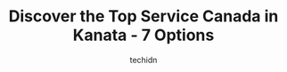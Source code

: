 ---
layout: ampstory
image: https://i0.wp.com/www.auto.or.id/wp-content/uploads/2023/06/canada-post-0-kanata-1686326050.jpeg?resize=640,853
author: techidn
featured: false
description: Kanata, Ontario, Canada is a haven for Service Canada enthusiasts, boasting an impressive array of 7 top-notch establishments. Whether youre a seasoned connoisseur or simply curious to expl
title: Discover the Top Service Canada in Kanata - 7 Options
cover:
   title: Discover the Top Service Canada in Kanata - 7 Options
   subtitle: AUTO.OR.ID
   background: https://www.auto.or.id/wp-content/uploads/2023/06/canada-post-0-kanata-1686326050.jpeg

pages: 
 - layout: thirds
   top: <h1>#1 ServiceOntario</h1>
   bottom: "<p>This review is partly influenced by the fact that I had to drive 40 minutes in 35C weather to get here, but upon providing the documents to get my car registered, I was i</p>"
   background: https://www.auto.or.id/wp-content/uploads/2023/06/canada-post-1-kanata-1686326051.jpeg
   backgroundblur: true
 - layout: thirds
   top: <h1>#2 Talwinder Singh Immigration Services Ottawa</h1>
   bottom: "<p>9 Eagleview St, Kanata, ON K2M 2R2, Canada</p>"
   background: https://www.auto.or.id/wp-content/uploads/2023/06/canada-post-2-kanata-1686326052.jpeg
   cta:
      link: https://www.auto.or.id/discover-the-top-service-canada-in-kanata-7-options/
      text: Discover the Top Service Canada in Kanata - 7 Options
 - layout: thirds
   top: <h1>#3 Service Canada Centre</h1>
   bottom: "<p>455 Bd de lHôpital, Gatineau, QC J8T 7X7, Canada</p>"
   background: https://images.unsplash.com/photo-1567346495660-baf9ca9d661a?ixlib=rb-4.0.3&ixid=MnwxMjA3fDB8MHxwaG90by1wYWdlfHx8fGVufDB8fHx8&auto=format&fit=crop&w=640&h=853&q=80
   cta:
      link: https://www.auto.or.id/discover-the-top-service-canada-in-kanata-7-options/
      text: Discover the Top Service Canada in Kanata - 7 Options
 - layout: thirds
   top: <h1>#4 RSR IMMIGRATION CONSULTANCY</h1>
   bottom: "<p>149 Equestrian Dr, Kanata, ON K2M 2C1, Canada</p>"
   background: https://images.unsplash.com/photo-1636325779858-2e355e25f9af?ixlib=rb-4.0.3&ixid=MnwxMjA3fDB8MHxwaG90by1wYWdlfHx8fGVufDB8fHx8&auto=format&fit=crop&w=640&h=853&q=80
   cta:
      link: https://www.auto.or.id/discover-the-top-service-canada-in-kanata-7-options/
      text: Discover the Top Service Canada in Kanata - 7 Options
 - layout: thirds
   top: <h1>#5 Canada Post</h1>
   bottom: "<p>680 Eagleson Rd, Kanata, ON K2M 2G0, Canada</p>"
   background: https://images.unsplash.com/photo-1636325781667-1bf90ed57efc?ixlib=rb-4.0.3&ixid=MnwxMjA3fDB8MHxwaG90by1wYWdlfHx8fGVufDB8fHx8&auto=format&fit=crop&w=640&h=853&q=80
   cta:
      link: https://www.auto.or.id/discover-the-top-service-canada-in-kanata-7-options/
      text: Discover the Top Service Canada in Kanata - 7 Options
 - layout: thirds
   top: <h1>#6 Service Canada Centre</h1>
   bottom: "<p>46 Lansdowne Ave, Carleton Place, ON K7C 2T8, Canada</p>"
   background: https://images.unsplash.com/photo-1629583825021-9fb0d16381ef?ixlib=rb-4.0.3&ixid=MnwxMjA3fDB8MHxwaG90by1wYWdlfHx8fGVufDB8fHx8&auto=format&fit=crop&w=640&h=853&q=80
   cta:
      link: https://www.auto.or.id/discover-the-top-service-canada-in-kanata-7-options/
      text: Discover the Top Service Canada in Kanata - 7 Options
 - layout: thirds
   top: <h1>#7 Savannah Canadian Immigration and Relocation Services</h1>
   bottom: "<p>1000 Innovation Dr Suite 500, Kanata, ON K2K 3E7, Canada</p>"
   background: https://images.unsplash.com/photo-1637005218692-a7e234ffcbf4?ixlib=rb-4.0.3&ixid=MnwxMjA3fDB8MHxwaG90by1wYWdlfHx8fGVufDB8fHx8&auto=format&fit=crop&w=640&h=853&q=80
   cta:
      link: https://www.auto.or.id/discover-the-top-service-canada-in-kanata-7-options/
      text: Discover the Top Service Canada in Kanata - 7 Options
 - layout: thirds
   middle: Continue reading...
   background: https://images.unsplash.com/photo-1610998342124-c4fcba4cf4bf?ixlib=rb-4.0.3&ixid=MnwxMjA3fDB8MHxwaG90by1wYWdlfHx8fGVufDB8fHx8&auto=format&fit=crop&w=640&h=853&q=80
   cta:
      link: https://www.auto.or.id/discover-the-top-service-canada-in-kanata-7-options/
      text: Discover the Top Service Canada in Kanata - 7 Options

---